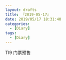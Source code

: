 ```yaml
---
layout: drafts
title: 『2019-05-17』
date: 2019/05/17 18:31:40
categories:
  - [Diary]
tags:
  - [Diary]
---
```


TI9 门票预售
